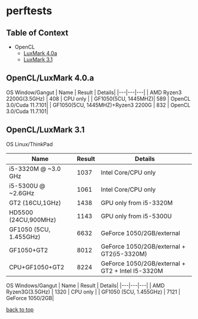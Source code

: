 perftests
========================

## Table of Context <a name="toc"></a>
- OpenCL
 	- [LuxMark 4.0a](#luxmark40a)
	- [LuxMark 3.1](#luxmark31)

## OpenCL/LuxMark 4.0.a <a name="luxmark40a"></a>
OS Window/Gangut
| Name | Result | Details|
|---|---|---|
| AMD Ryzen3 2200G(3.5GHz) | 408    | CPU only |
| GF1050(5CU, 1445MHZ)| 589 | OpenCL 3.0/Cuda 11.7.101|
| GF1050(5CU, 1445MHZ)+Ryzen3 2200G | 832 | OpenCL 3.0/Cuda 11.7.101|

## OpenCL/LuxMark 3.1 <a name="luxmark31"></a>
OS Linux/ThinkPad

| Name | Result | Details|
|---|---|---|
| i5-3320M @ ~3.0 GHz|1037| Intel Core/CPU only|
| i5-5300U @ ~2.6GHz| 1061 | Intel Core/CPU only|
| GT2 (16CU,1GHz) | 1438| GPU only from i5-3320M|
| HD5500 (24CU,900MHz) | 1143 | GPU only from i5-5300U|
| GF1050 (5CU, 1.455GHz) | 6632 | GeForce 1050/2GB/external|
| GF1050+GT2 | 8012 | GeForce 1050/2GB/external + GT2(i5-3320M) |
| CPU+GF1050+GT2 | 8224 | GeForce 1050/2GB/external + GT2 + Intel I5-3320M|

OS Windows/Gangut
| Name | Result | Details|
|---|---|---|
| AMD Ryzen3G(3.5GHz)    | 1320 | CPU only |
| GF1050 (5CU, 1.455GHz) | 7121 | GeForce 1050/2GB|

[back to top](#toc)
